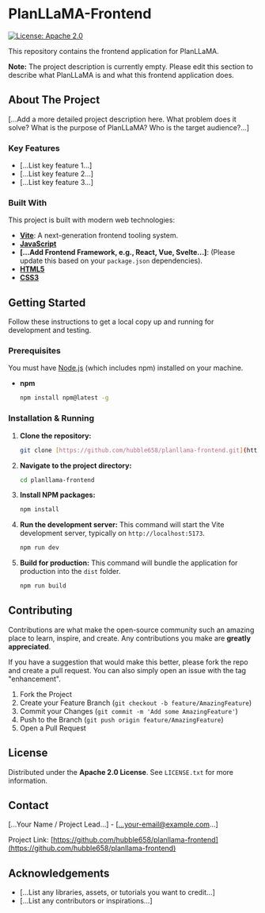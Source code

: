 # PlanLLaMA-Frontend

[![License: Apache 2.0](https://img.shields.io/badge/License-Apache%202.0-blue.svg)](https://opensource.org/licenses/Apache-2.0)

This repository contains the frontend application for PlanLLaMA.

**Note:** The project description is currently empty. Please edit this section to describe what PlanLLaMA is and what this frontend application does.

## About The Project

[...Add a more detailed project description here. What problem does it solve? What is the purpose of PlanLLaMA? Who is the target audience?...]

### Key Features

* [...List key feature 1...]
* [...List key feature 2...]
* [...List key feature 3...]

### Built With

This project is built with modern web technologies:

* **[Vite](https://vitejs.dev/)**: A next-generation frontend tooling system.
* **[JavaScript](https://developer.mozilla.org/en-US/docs/Web/JavaScript)**
* **[...Add Frontend Framework, e.g., React, Vue, Svelte...]**: (Please update this based on your `package.json` dependencies).
* **[HTML5](https://developer.mozilla.org/en-US/docs/Web/Guide/HTML/HTML5)**
* **[CSS3](https://developer.mozilla.org/en-US/docs/Web/CSS)**

## Getting Started

Follow these instructions to get a local copy up and running for development and testing.

### Prerequisites

You must have [Node.js](https://nodejs.org/) (which includes npm) installed on your machine.

* **npm**
    ```sh
    npm install npm@latest -g
    ```

### Installation & Running

1.  **Clone the repository:**
    ```sh
    git clone [https://github.com/hubble658/planllama-frontend.git](https://github.com/hubble658/planllama-frontend.git)
    ```

2.  **Navigate to the project directory:**
    ```sh
    cd planllama-frontend
    ```

3.  **Install NPM packages:**
    ```sh
    npm install
    ```

4.  **Run the development server:**
    This command will start the Vite development server, typically on `http://localhost:5173`.
    ```sh
    npm run dev
    ```

5.  **Build for production:**
    This command will bundle the application for production into the `dist` folder.
    ```sh
    npm run build
    ```

## Contributing

Contributions are what make the open-source community such an amazing place to learn, inspire, and create. Any contributions you make are **greatly appreciated**.

If you have a suggestion that would make this better, please fork the repo and create a pull request. You can also simply open an issue with the tag "enhancement".

1.  Fork the Project
2.  Create your Feature Branch (`git checkout -b feature/AmazingFeature`)
3.  Commit your Changes (`git commit -m 'Add some AmazingFeature'`)
4.  Push to the Branch (`git push origin feature/AmazingFeature`)
5.  Open a Pull Request

## License

Distributed under the **Apache 2.0 License**. See `LICENSE.txt` for more information.

## Contact

[...Your Name / Project Lead...] - [...your-email@example.com...]

Project Link: [https://github.com/hubble658/planllama-frontend](https://github.com/hubble658/planllama-frontend)

## Acknowledgements

* [...List any libraries, assets, or tutorials you want to credit...]
* [...List any contributors or inspirations...]
